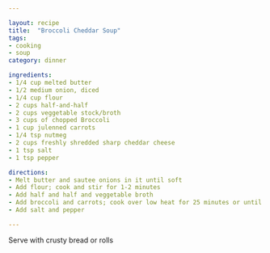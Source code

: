 ```yaml
---

layout: recipe
title:  "Broccoli Cheddar Soup"
tags: 
- cooking
- soup
category: dinner

ingredients:
- 1/4 cup melted butter
- 1/2 medium onion, diced
- 1/4 cup flour
- 2 cups half-and-half
- 2 cups veggetable stock/broth
- 3 cups of chopped Broccoli
- 1 cup julenned carrots
- 1/4 tsp nutmeg
- 2 cups freshly shredded sharp cheddar cheese
- 1 tsp salt
- 1 tsp pepper

directions:
- Melt butter and sautee onions in it until soft
- Add flour; cook and stir for 1-2 minutes
- Add half and half and veggetable broth
- Add broccoli and carrots; cook over low heat for 25 minutes or until carrots and broccoli are tender
- Add salt and pepper

---
```


Serve with crusty bread or rolls